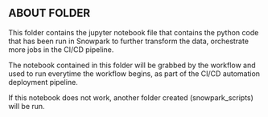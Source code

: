ABOUT FOLDER
-----------------------------------
This folder contains the jupyter notebook file that contains the python code that has been run in Snowpark to further transform the data, orchestrate more jobs in the CI/CD
pipeline.

The notebook contained in this folder will be grabbed by the workflow and used to run everytime the workflow begins, as part of the CI/CD automation deployment pipeline.

If this notebook does not work, another folder created (snowpark_scripts) will be run.
